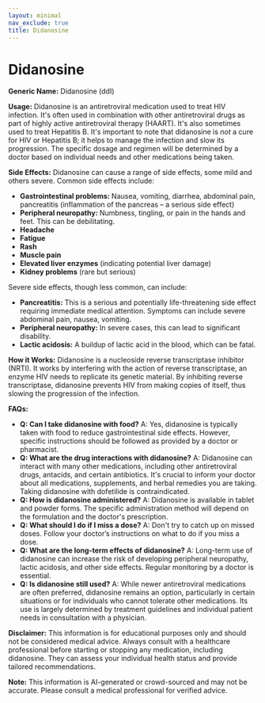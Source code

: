 ```yaml
---
layout: minimal
nav_exclude: true
title: Didanosine
---
```


# Didanosine

**Generic Name:** Didanosine (ddI)

**Usage:** Didanosine is an antiretroviral medication used to treat HIV infection. It's often used in combination with other antiretroviral drugs as part of highly active antiretroviral therapy (HAART).  It's also sometimes used to treat Hepatitis B.  It's important to note that didanosine is *not* a cure for HIV or Hepatitis B; it helps to manage the infection and slow its progression.  The specific dosage and regimen will be determined by a doctor based on individual needs and other medications being taken.

**Side Effects:** Didanosine can cause a range of side effects, some mild and others severe. Common side effects include:

* **Gastrointestinal problems:** Nausea, vomiting, diarrhea, abdominal pain, pancreatitis (inflammation of the pancreas – a serious side effect)
* **Peripheral neuropathy:** Numbness, tingling, or pain in the hands and feet. This can be debilitating.
* **Headache**
* **Fatigue**
* **Rash**
* **Muscle pain**
* **Elevated liver enzymes** (indicating potential liver damage)
* **Kidney problems** (rare but serious)

Severe side effects, though less common, can include:

* **Pancreatitis:** This is a serious and potentially life-threatening side effect requiring immediate medical attention. Symptoms can include severe abdominal pain, nausea, vomiting.
* **Peripheral neuropathy:** In severe cases, this can lead to significant disability.
* **Lactic acidosis:** A buildup of lactic acid in the blood, which can be fatal.


**How it Works:** Didanosine is a nucleoside reverse transcriptase inhibitor (NRTI).  It works by interfering with the action of reverse transcriptase, an enzyme HIV needs to replicate its genetic material.  By inhibiting reverse transcriptase, didanosine prevents HIV from making copies of itself, thus slowing the progression of the infection.

**FAQs:**

* **Q: Can I take didanosine with food?** A: Yes, didanosine is typically taken with food to reduce gastrointestinal side effects.  However, specific instructions should be followed as provided by a doctor or pharmacist.
* **Q: What are the drug interactions with didanosine?** A: Didanosine can interact with many other medications, including other antiretroviral drugs, antacids, and certain antibiotics. It's crucial to inform your doctor about all medications, supplements, and herbal remedies you are taking.  Taking didanosine with dofetilide is contraindicated.
* **Q: How is didanosine administered?** A: Didanosine is available in tablet and powder forms. The specific administration method will depend on the formulation and the doctor's prescription.
* **Q: What should I do if I miss a dose?** A:  Don't try to catch up on missed doses.  Follow your doctor’s instructions on what to do if you miss a dose.
* **Q: What are the long-term effects of didanosine?** A: Long-term use of didanosine can increase the risk of developing peripheral neuropathy, lactic acidosis, and other side effects. Regular monitoring by a doctor is essential.
* **Q: Is didanosine still used?** A: While newer antiretroviral medications are often preferred, didanosine remains an option, particularly in certain situations or for individuals who cannot tolerate other medications.  Its use is largely determined by treatment guidelines and individual patient needs in consultation with a physician.


**Disclaimer:** This information is for educational purposes only and should not be considered medical advice.  Always consult with a healthcare professional before starting or stopping any medication, including didanosine.  They can assess your individual health status and provide tailored recommendations.


**Note:** This information is AI-generated or crowd-sourced and may not be accurate. Please consult a medical professional for verified advice.